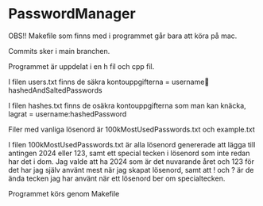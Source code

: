 # PasswordManager

OBS!! Makefile som finns med i programmet går bara att köra på mac.

Commits sker i main branchen.

Programmet är uppdelat i en h fil och cpp fil.

I filen users.txt finns de säkra kontouppgifterna = username:salt:hashedAndSaltedPasswords

I filen hashes.txt finns de osäkra kontouppgifterna som man kan knäcka, lagrat = username:hashedPassword

Filer med vanliga lösenord är 100kMostUsedPasswords.txt och example.txt

I filen 100kMostUsedPasswords.txt är alla lösenord genererade att lägga till antingen 2024 eller 123, samt
ett special tecken i lösenord som inte redan har det i dom. Jag valde att ha 2024 som är det nuvarande året
och 123 för det har jag själv använt mest när jag skapat lösenord, samt att ! och ? är de ända tecken jag
har använt när ett lösenord ber om specialtecken.

Programmet körs genom Makefile
